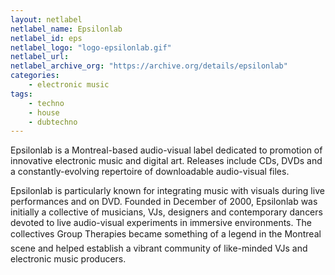 ```yaml
---
layout: netlabel
netlabel_name: Epsilonlab
netlabel_id: eps
netlabel_logo: "logo-epsilonlab.gif"
netlabel_url:
netlabel_archive_org: "https://archive.org/details/epsilonlab"
categories:
    - electronic music
tags:
    - techno
    - house
    - dubtechno
---
```

Epsilonlab is a Montreal-based audio-visual label dedicated to promotion of innovative electronic music and digital art. Releases include CDs, DVDs and a constantly-evolving repertoire of downloadable audio-visual files.

Epsilonlab is particularly known for integrating music with visuals during live performances and on DVD. Founded in December of 2000, Epsilonlab was initially a collective of musicians, VJs, designers and contemporary dancers devoted to live audio-visual experiments in immersive environments. The collectives Group Therapies became something of a legend in the Montreal scene and helped establish a vibrant community of like-minded VJs and electronic music producers. 

